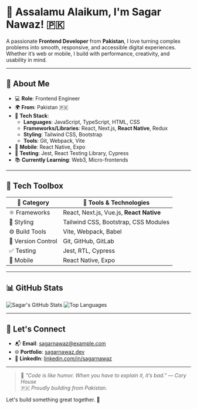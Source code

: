 # 👋 Assalamu Alaikum, I'm Sagar Nawaz! 🇵🇰

A passionate **Frontend Developer** from **Pakistan**, I love turning complex problems into smooth, responsive, and accessible digital experiences. Whether it’s web or mobile, I build with performance, creativity, and usability in mind.

---

## 🧠 About Me

- 💻 **Role**: Frontend Engineer 
- 🌍 **From**: Pakistan 🇵🇰  
- 🧰 **Tech Stack**:  
  - **Languages**: JavaScript, TypeScript, HTML, CSS  
  - **Frameworks/Libraries**: React, Next.js, **React Native**, Redux  
  - **Styling**: Tailwind CSS, Bootstrap  
  - **Tools**: Git, Webpack, Vite  
- 📱 **Mobile**: React Native, Expo  
- 🧪 **Testing**: Jest, React Testing Library, Cypress  
- 📚 **Currently Learning**: Web3, Micro-frontends 

---

## 🧰 Tech Toolbox

| 🧩 **Category**     | 🔧 **Tools & Technologies**                             |
|---------------------|--------------------------------------------------------|
| ⚛️ Frameworks        | React, Next.js, Vue.js, **React Native**               |
| 🎨 Styling           | Tailwind CSS, Bootstrap, CSS Modules                   |
| ⚙️ Build Tools       | Vite, Webpack, Babel                                   |
| 🔁 Version Control   | Git, GitHub, GitLab                                    |
| ✅ Testing           | Jest, RTL, Cypress                                     |
| 📱 Mobile            | React Native, Expo                                     |

---

## 📊 GitHub Stats

![Sagar's GitHub Stats](https://github-readme-stats.vercel.app/api?username=sagarnawaz&show_icons=true&theme=radical)
![Top Languages](https://github-readme-stats.vercel.app/api/top-langs/?username=sagarnawaz&layout=compact&theme=radical)

---

## 🤝 Let's Connect

- 📬 **Email**: [sagarnawaz@example.com](mailto:sagarnawaz44@gmail.com)  
- 🌐 **Portfolio**: [sagarnawaz.dev](http://s-n-r.vercel.app/)  
- 💼 **LinkedIn**: [linkedin.com/in/sagarnawaz](linkedin.com/in/sagar-nawaz-12081223a)  

---

> 🧠 *"Code is like humor. When you have to explain it, it’s bad." — Cory House*  
> 🇵🇰 *Proudly building from Pakistan.*

Let's build something great together. 💚
